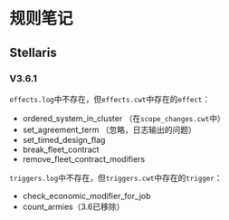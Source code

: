 # 规则笔记

## Stellaris

### V3.6.1

`effects.log`中不存在，但`effects.cwt`中存在的`effect`：

- ordered_system_in_cluster （在`scope_changes.cwt`中）
- set_agreement_term （忽略，日志输出的问题）
- set_timed_design_flag
- break_fleet_contract
- remove_fleet_contract_modifiers

`triggers.log`中不存在，但`triggers.cwt`中存在的`trigger`：

- check_economic_modifier_for_job
- count_armies（3.6已移除）